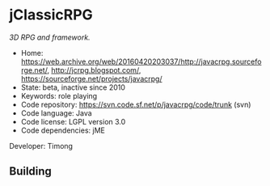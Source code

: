 # jClassicRPG

_3D RPG and framework._

- Home: https://web.archive.org/web/20160420203037/http://javacrpg.sourceforge.net/, http://jcrpg.blogspot.com/, https://sourceforge.net/projects/javacrpg/
- State: beta, inactive since 2010
- Keywords: role playing
- Code repository: https://svn.code.sf.net/p/javacrpg/code/trunk (svn)
- Code language: Java
- Code license: LGPL version 3.0
- Code dependencies: jME

Developer: Timong

## Building
